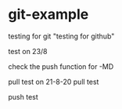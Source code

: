 # git-example
testing for git
"testing for github"


test on 23/8

check the push function for -MD

pull test on 21-8-20
pull test

push test


